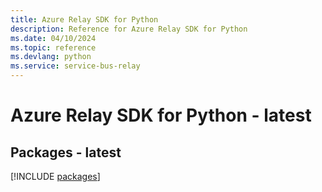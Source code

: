 ```yaml
---
title: Azure Relay SDK for Python
description: Reference for Azure Relay SDK for Python
ms.date: 04/10/2024
ms.topic: reference
ms.devlang: python
ms.service: service-bus-relay
---
```

# Azure Relay SDK for Python - latest
## Packages - latest
[!INCLUDE [packages](relay-index.md)]